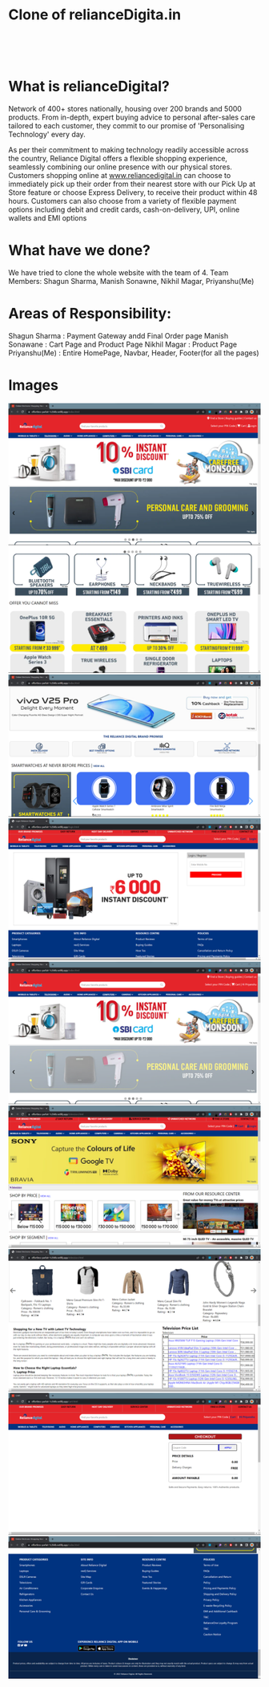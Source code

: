 # Clone of relianceDigita.in


<br>
<br>
<br>

# What is relianceDigital?

<p>

Network of 400+ stores nationally, housing over 200 brands and 5000 products. From in-depth, expert buying advice to personal after-sales care tailored to each customer, they commit to our promise of 'Personalising Technology' every day.


As per their commitment to making technology readily accessible across the country, Reliance Digital offers a flexible shopping experience, seamlessly combining our online presence with our physical stores.
Customers shopping online at www.reliancedigital.in can choose to immediately pick up their order from their nearest store with our Pick Up at Store feature or choose Express Delivery, to receive their product within 48 hours.
Customers can also choose from a variety of flexible payment options including debit and credit cards, cash-on-delivery, UPI, online wallets and EMI options
</p>

# What have we done?

<p>
We have tried to clone the whole website with the team of 4.
Team Members: Shagun Sharma, Manish Sonawne, Nikhil Magar, Priyanshu(Me)
</p>

# Areas of Responsibility:
<p>
Shagun Sharma : Payment Gateway andd Final Order page
Manish Sonawane : Cart Page and Product Page
Nikhil Magar : Product Page
Priyanshu(Me) : Entire HomePage, Navbar, Header, Footer(for all the pages)
</p>


# Images

<img src="./images/homepageTop.png">
<br>
<img src="./images/homepageMid.png">
<img src="./images/mid2.png">
<img src="./images/loginSignupPage.png">
<img src="./images/afterLoggedIn.png">
<img src="./images/productPage.png">
<img src="./images/productPageMid.png">
<img src="./images/cartpage.png">
<img src="./images/footer.png">
